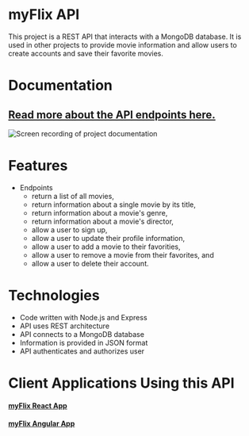 # **myFlix API**
This project is a REST API that interacts with a MongoDB database. It is used in other projects to provide movie information and allow users to create accounts and save their favorite movies.


# Documentation
## [Read more about the API endpoints here.](https://bchanmyflix.herokuapp.com/documentation.html)
![Screen recording of project documentation](public/assets/myFlixAPIDemo.gif)


# Features
* Endpoints
  * return a list of all movies,
  * return information about a single movie by its title,
  * return information about a movie's genre,
  * return information about a movie's director,
  * allow a user to sign up,
  * allow a user to update their profile information,
  * allow a user to add a movie to their favorities,
  * allow a user to remove a movie from their favorites, and
  * allow a user to delete their account.


# Technologies
* Code written with Node.js and Express
* API uses REST architecture
* API connects to a MongoDB database
* Information is provided in JSON format
* API authenticates and authorizes user


# Client Applications Using this API
#### [myFlix React App](https://bethiamchan-myflix.netlify.app/)
#### [myFlix Angular App](https://bethiamchan.github.io/myFlix-Angular-client/welcome)